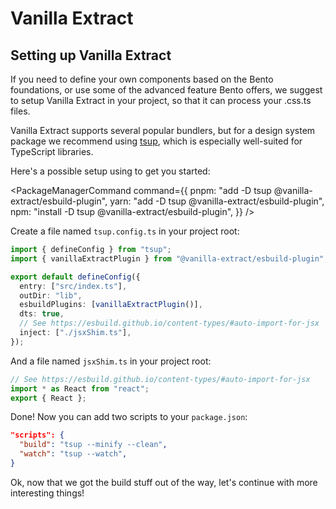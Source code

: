 # Vanilla Extract

## Setting up Vanilla Extract

If you need to define your own components based on the Bento foundations, or use some of the advanced feature Bento offers, we suggest to setup Vanilla Extract in your project, so that it can process your .css.ts files.

Vanilla Extract supports several popular bundlers, but for a design system package we recommend using [tsup](https://tsup.egoist.sh/), which is especially well-suited for TypeScript libraries.

Here's a possible setup using to get you started:

<PackageManagerCommand
command={{
    pnpm: "add -D tsup @vanilla-extract/esbuild-plugin",
    yarn: "add -D tsup @vanilla-extract/esbuild-plugin",
    npm: "install -D tsup @vanilla-extract/esbuild-plugin",
  }}
/>

Create a file named `tsup.config.ts` in your project root:

```ts
import { defineConfig } from "tsup";
import { vanillaExtractPlugin } from "@vanilla-extract/esbuild-plugin";

export default defineConfig({
  entry: ["src/index.ts"],
  outDir: "lib",
  esbuildPlugins: [vanillaExtractPlugin()],
  dts: true,
  // See https://esbuild.github.io/content-types/#auto-import-for-jsx
  inject: ["./jsxShim.ts"],
});
```

And a file named `jsxShim.ts` in your project root:

```ts
// See https://esbuild.github.io/content-types/#auto-import-for-jsx
import * as React from "react";
export { React };
```

Done! Now you can add two scripts to your `package.json`:

```json
"scripts": {
  "build": "tsup --minify --clean",
  "watch": "tsup --watch",
}
```

Ok, now that we got the build stuff out of the way, let's continue with more interesting things!
